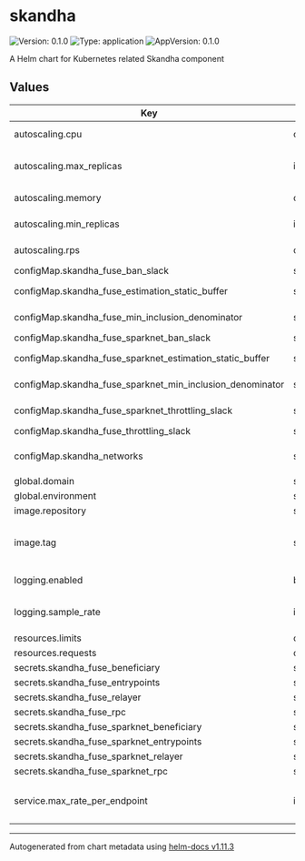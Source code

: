 # skandha

![Version: 0.1.0](https://img.shields.io/badge/Version-0.1.0-informational?style=flat-square) ![Type: application](https://img.shields.io/badge/Type-application-informational?style=flat-square) ![AppVersion: 0.1.0](https://img.shields.io/badge/AppVersion-0.1.0-informational?style=flat-square)

A Helm chart for Kubernetes related Skandha component

## Values

| Key | Type | Default | Description |
|-----|------|---------|-------------|
| autoscaling.cpu | object | `{"threshold":80}` | Autoscaling - CPU threshold (in percent) |
| autoscaling.max_replicas | int | `5` | Autoscaling - Maximum replicas value |
| autoscaling.memory | object | `{"threshold":80}` | Autoscaling - RAM threshold (in percent) |
| autoscaling.min_replicas | int | `1` | Autoscaling - Minimal replicas value |
| autoscaling.rps | object | `{"threshold":80}` | Autoscaling - RPS threshold (in percent) |
| configMap.skandha_fuse_ban_slack | string | `""` | Ban Slack - Fuse |
| configMap.skandha_fuse_estimation_static_buffer | string | `""` | Estimation static buffer - Fuse |
| configMap.skandha_fuse_min_inclusion_denominator | string | `""` | Min inclusion denominator - Fuse |
| configMap.skandha_fuse_sparknet_ban_slack | string | `""` | Ban Slack - Spark |
| configMap.skandha_fuse_sparknet_estimation_static_buffer | string | `""` | Estimation static buffer - Spark |
| configMap.skandha_fuse_sparknet_min_inclusion_denominator | string | `""` | Min inclusion denominator - Spark |
| configMap.skandha_fuse_sparknet_throttling_slack | string | `""` | Throttling Slack - Spark |
| configMap.skandha_fuse_throttling_slack | string | `""` | Throttling Slack - Fuse |
| configMap.skandha_networks | string | `""` | Networks. Possible values: `fuse,fuseSparknet` |
| global.domain | string | `""` | DNS domain |
| global.environment | string | `""` | Label 'environment' |
| image.repository | string | `""` | Repository ID |
| image.tag | string | `""` | Tag; overrides the image tag whose default is the chart appVersion. |
| logging.enabled | bool | `true` | Logging - Enabled (`true` or `false`) |
| logging.sample_rate | int | `1000000` | Logging - Sample rate (from 0 to 500000 / 1000000) |
| resources.limits | object | `{"cpu":"","memory":""}` | Resources - Limits |
| resources.requests | object | `{"cpu":"","memory":""}` | Resources - Requests |
| secrets.skandha_fuse_beneficiary | string | `""` | Beneficiary - Fuse |
| secrets.skandha_fuse_entrypoints | string | `""` | Entrypoint - Fuse |
| secrets.skandha_fuse_relayer | string | `""` | Relayer - Fuse |
| secrets.skandha_fuse_rpc | string | `""` | RPC endpoint - Fuse |
| secrets.skandha_fuse_sparknet_beneficiary | string | `""` | Beneficiary - Spark |
| secrets.skandha_fuse_sparknet_entrypoints | string | `""` | Entrypoint - Spark |
| secrets.skandha_fuse_sparknet_relayer | string | `""` | Relayer - Spark |
| secrets.skandha_fuse_sparknet_rpc | string | `""` | RPC endpoint - Spark |
| service.max_rate_per_endpoint | int | `10` | Service - Annotation `networking.gke.io/max-rate-per-endpoint` (RPS per pod) |

----------------------------------------------
Autogenerated from chart metadata using [helm-docs v1.11.3](https://github.com/norwoodj/helm-docs/releases/v1.11.3)
